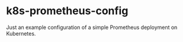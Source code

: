 # k8s-prometheus-config

Just an example configuration of a simple Prometheus deployment on Kubernetes.
